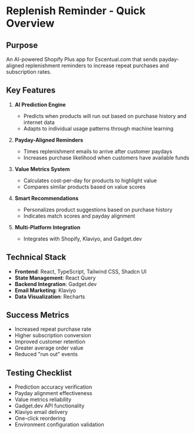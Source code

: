 
# Replenish Reminder - Quick Overview

## Purpose
An AI-powered Shopify Plus app for Escentual.com that sends payday-aligned replenishment reminders to increase repeat purchases and subscription rates.

## Key Features

1. **AI Prediction Engine**
   - Predicts when products will run out based on purchase history and internet data
   - Adapts to individual usage patterns through machine learning

2. **Payday-Aligned Reminders**
   - Times replenishment emails to arrive after customer paydays
   - Increases purchase likelihood when customers have available funds

3. **Value Metrics System**
   - Calculates cost-per-day for products to highlight value
   - Compares similar products based on value scores

4. **Smart Recommendations**
   - Personalizes product suggestions based on purchase history
   - Indicates match scores and payday alignment

5. **Multi-Platform Integration**
   - Integrates with Shopify, Klaviyo, and Gadget.dev

## Technical Stack

- **Frontend**: React, TypeScript, Tailwind CSS, Shadcn UI
- **State Management**: React Query
- **Backend Integration**: Gadget.dev
- **Email Marketing**: Klaviyo
- **Data Visualization**: Recharts

## Success Metrics

- Increased repeat purchase rate
- Higher subscription conversion
- Improved customer retention
- Greater average order value
- Reduced "run out" events

## Testing Checklist

- Prediction accuracy verification
- Payday alignment effectiveness
- Value metrics reliability
- Gadget.dev API functionality
- Klaviyo email delivery
- One-click reordering
- Environment configuration validation
